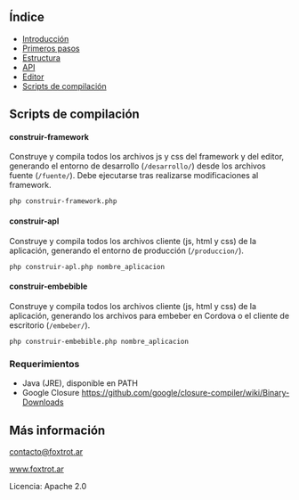 ## Índice

- [Introducción](../README.md)
- [Primeros pasos](primeros-pasos.md)
- [Estructura](estructura.md)
- [API](api.md)
- [Editor](editor.md)
- [Scripts de compilación](scripts.md)

## Scripts de compilación

#### construir-framework

Construye y compila todos los archivos js y css del framework y del editor, generando el entorno de desarrollo (`/desarrollo/`) desde los archivos fuente (`/fuente/`). Debe ejecutarse tras realizarse modificaciones al framework.

    php construir-framework.php

#### construir-apl

Construye y compila todos los archivos cliente (js, html y css) de la aplicación, generando el entorno de producción (`/produccion/`).

    php construir-apl.php nombre_aplicacion

#### construir-embebible

Construye y compila todos los archivos cliente (js, html y css) de la aplicación, generando los archivos para embeber en Cordova o el cliente de escritorio (`/embeber/`).

    php construir-embebible.php nombre_aplicacion

### Requerimientos

- Java (JRE), disponible en PATH
- Google Closure https://github.com/google/closure-compiler/wiki/Binary-Downloads

## Más información

contacto@foxtrot.ar

www.foxtrot.ar

Licencia: Apache 2.0
